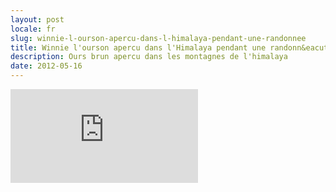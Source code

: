 ```yaml
---
layout: post
locale: fr
slug: winnie-l-ourson-apercu-dans-l-himalaya-pendant-une-randonnee
title: Winnie l'ourson apercu dans l'Himalaya pendant une randonn&eacute;e
description: Ours brun apercu dans les montagnes de l'himalaya
date: 2012-05-16
---
```


<div class="embed-container">
    <iframe src="http://player.vimeo.com/video/49855191" frameborder="0" webkitAllowFullScreen mozallowfullscreen allowFullScreen></iframe>
</div>
